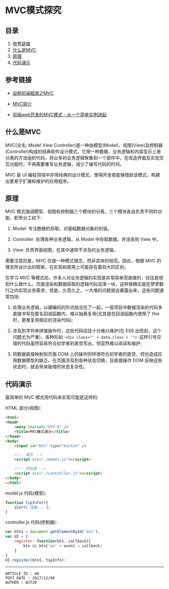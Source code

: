 
# MVC模式探究 #

## 目录 ##

1. [参考链接](#href1)
2. [什么是MVC](#href2)
3. [原理](#href3)
4. [代码演示](#href4)

## <a name="href1">参考链接</a> ##

- [自制前端框架之MVC](http://ewind.us/2017/nano-mvc/)

- [MVC简介](https://www.cnblogs.com/diyunfei/p/6752618.html)

- [前端web开发的MVC模式 - 从一个简单实例讲起](http://blog.csdn.net/guoyankun/article/details/19335065)

## <a name="href2">什么是MVC</a> ##

MVC(全名: Model View Controller)是一种由模型(Model)、视图(View)及控制器(Controller)构成的经典软件设计模式，它用一种数据、业务逻辑和内容显示三者分离的方法组织代码，将众多的业务逻辑聚集到一个部件中，在改造界面及实现交互功能时，不再需要重写业务逻辑，减少了编写代码的时间。

MVC 是 UI 编程领域中非常经典的设计模式，使得开发者能够借助该模式，构建出更易于扩展和维护的应用程序。

## <a name="href3">原理</a> ##

MVC 模式强调模型、视图和控制器三个模块的分离，三个模块各自负责不同的功能，职责分工如下:

1. Model: 专注数据的存取，对基础数据对象的封装。

2. Controller: 处理各种业务逻辑，从 Model 中存取数据，并渲染到 View 中。

3. View: 负责界面视图，在其中通常不涉及的业务逻辑。

需要注意的是，MVC 仅是一种模式理念，而非具体的规范。因此，根据 MVC 的理念所设计出的框架，在实现和使用上可能存在着较大的区别。

在学习 MVC 等模式前，许多人对业务逻辑的实现是非常简单而直接的，往往是想到什么做什么，页面渲染和数据获取的逻辑代码混淆一块，这样做确实能在寥寥数行之内实现业务需求，但是，久而久之，一大堆的问题就会暴露出来，这些问题通常包括:

1. 处理业务逻辑，以硬编码的形式结合在了一起，一般项目中数据渲染的代码多直接书写在匿名回调函数内，难以抽离复用(尤其是在回调函数内使用了 this 时，更难复用相应的渲染代码);

2. 涉及到字符串拼接操作时，这些代码往往十分难以维护(在 ES6 出现前，这个问题尤为严重)，各种形如`'<div class="' + data.class + '">'`这样引号交错的代码虽然容易符合初学者的直觉写出，但显然难以阅读和维护;

3. 将数据直接映射到页面 DOM 上的操作同样很符合初学者的直觉，但也造成应用数据模型的缺乏。在页面涉及到各种状态切换，且直接操作 DOM 反映这些状态时，就会带来陡增的状态复杂性。

## <a name="href4">代码演示</a> ##

最简单的 MVC 模式用代码来实现可能是这样的:

HTML 部分(视图):

```html
<html>
<head>
    <meta charset="UTF-8" />
    <title>MVC模式演示</title>
</head>
<body>
    <input id="btn" type="button" />

    <!-- 模型 -->
    <script src="./model.js"></script>

    <!-- 控制器 -->
    <script src="./controller.js"></script>
</body>
</html>
```

model.js 代码(模型):

```js
function tipInfo(){
    alert('注册...');
}
```

controller.js 代码(控制器):

```js
var btn1 = document.getElementById('btn');
var UI = {
    register: function(btn, callback){
        btn && btn['on' + even] = callback;
    }
}
UI.register(btn1, tipInfo);
```

---

```
ARTICLE_ID : 48
POST_DATE : 2017/12/09
AUTHER : WJT20
```
